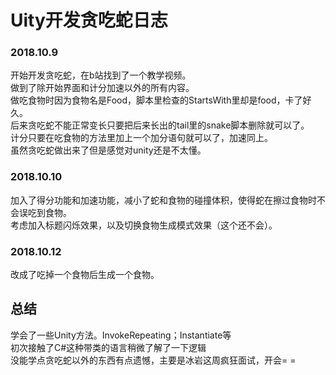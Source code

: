 # Uity开发贪吃蛇日志
### 2018.10.9
开始开发贪吃蛇，在b站找到了一个教学视频。  
做到了除开始界面和计分加速以外的所有内容。  
做吃食物时因为食物名是Food，脚本里检查的StartsWith里却是food，卡了好久。  
后来贪吃蛇不能正常变长只要把后来长出的tail里的snake脚本删除就可以了。  
计分只要在吃食物的方法里加上一个加分语句就可以了，加速同上。  
虽然贪吃蛇做出来了但是感觉对unity还是不太懂。  
### 2018.10.10
加入了得分功能和加速功能，减小了蛇和食物的碰撞体积，使得蛇在擦过食物时不会误吃到食物。  
考虑加入标题闪烁效果，以及切换食物生成模式效果（这个还不会）。  
### 2018.10.12
改成了吃掉一个食物后生成一个食物。  

## 总结
学会了一些Unity方法。InvokeRepeating；Instantiate等  
初次接触了C#这种带类的语言稍微了解了一下逻辑  
没能学点贪吃蛇以外的东西有点遗憾，主要是冰岩这周疯狂面试，开会= =  